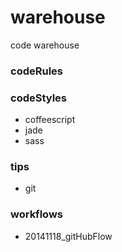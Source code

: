 warehouse
=========

code warehouse

### codeRules

### codeStyles  
- coffeescript  
- jade  
- sass  

### tips
- git

### workflows
- 20141118_gitHubFlow
